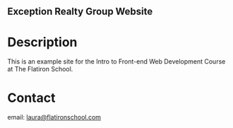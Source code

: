 Exception Realty Group Website
---

# Description

This is an example site for the Intro to Front-end Web Development Course at The Flatiron School.

# Contact

email: laura@flatironschool.com
